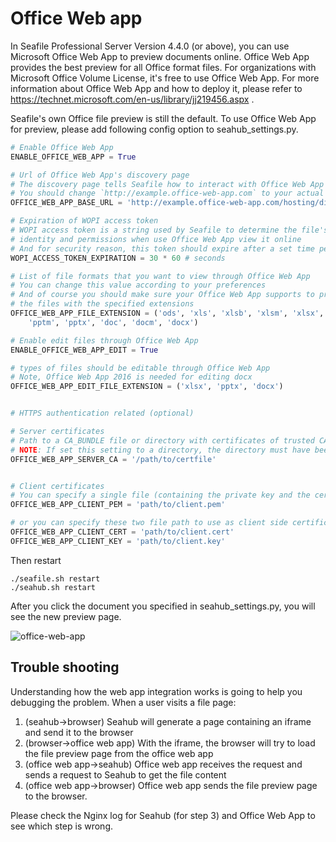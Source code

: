 # Office Web app

In Seafile Professional Server Version 4.4.0 (or above), you can use Microsoft Office Web App to preview documents online. Office Web App provides the best preview for all Office format files. For organizations with Microsoft Office Volume License, it's free to use Office Web App. For more information about Office Web App and how to deploy it, please refer to https://technet.microsoft.com/en-us/library/jj219456.aspx .

Seafile's own Office file preview is still the default. To use Office Web App for preview, please add following config option to seahub_settings.py.

``` python
# Enable Office Web App
ENABLE_OFFICE_WEB_APP = True

# Url of Office Web App's discovery page
# The discovery page tells Seafile how to interact with Office Web App when view file online
# You should change `http://example.office-web-app.com` to your actual Office Web App server address
OFFICE_WEB_APP_BASE_URL = 'http://example.office-web-app.com/hosting/discovery'

# Expiration of WOPI access token
# WOPI access token is a string used by Seafile to determine the file's
# identity and permissions when use Office Web App view it online
# And for security reason, this token should expire after a set time period
WOPI_ACCESS_TOKEN_EXPIRATION = 30 * 60 # seconds

# List of file formats that you want to view through Office Web App
# You can change this value according to your preferences
# And of course you should make sure your Office Web App supports to preview
# the files with the specified extensions
OFFICE_WEB_APP_FILE_EXTENSION = ('ods', 'xls', 'xlsb', 'xlsm', 'xlsx','ppsx', 'ppt',
    'pptm', 'pptx', 'doc', 'docm', 'docx')

# Enable edit files through Office Web App
ENABLE_OFFICE_WEB_APP_EDIT = True

# types of files should be editable through Office Web App
# Note, Office Web App 2016 is needed for editing docx
OFFICE_WEB_APP_EDIT_FILE_EXTENSION = ('xlsx', 'pptx', 'docx')


# HTTPS authentication related (optional)

# Server certificates
# Path to a CA_BUNDLE file or directory with certificates of trusted CAs
# NOTE: If set this setting to a directory, the directory must have been processed using the c_rehash utility supplied with OpenSSL.
OFFICE_WEB_APP_SERVER_CA = '/path/to/certfile'


# Client certificates
# You can specify a single file (containing the private key and the certificate) to use as client side certificate
OFFICE_WEB_APP_CLIENT_PEM = 'path/to/client.pem'

# or you can specify these two file path to use as client side certificate
OFFICE_WEB_APP_CLIENT_CERT = 'path/to/client.cert'
OFFICE_WEB_APP_CLIENT_KEY = 'path/to/client.key'
```

Then restart

```
./seafile.sh restart
./seahub.sh restart
```

After you click the document you specified in seahub_settings.py, you will see the new preview page.

![office-web-app](../images/office-web-app.png)

## Trouble shooting

Understanding how the web app integration works is going to help you debugging the problem. When a user visits a file page:

1. (seahub->browser) Seahub will generate a page containing an iframe and send it to the browser
2. (browser->office web app) With the iframe, the browser will try to load the file preview page from the office web app
3. (office web app->seahub) Office web app receives the request and sends a request to Seahub to get the file content
4. (office web app->browser) Office web app sends the file preview page to the browser.

Please check the Nginx log for Seahub (for step 3) and Office Web App to see which step is wrong.
